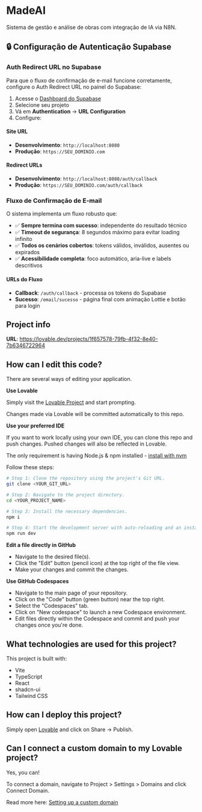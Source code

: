 # MadeAI

Sistema de gestão e análise de obras com integração de IA via N8N.

## 🔒 Configuração de Autenticação Supabase

### Auth Redirect URL no Supabase

Para que o fluxo de confirmação de e-mail funcione corretamente, configure o Auth Redirect URL no painel do Supabase:

1. Acesse o [Dashboard do Supabase](https://supabase.com/dashboard)
2. Selecione seu projeto
3. Vá em **Authentication** → **URL Configuration**
4. Configure:

#### Site URL
- **Desenvolvimento**: `http://localhost:8080`
- **Produção**: `https://SEU_DOMINIO.com`

#### Redirect URLs
- **Desenvolvimento**: `http://localhost:8080/auth/callback`
- **Produção**: `https://SEU_DOMINIO.com/auth/callback`

### Fluxo de Confirmação de E-mail

O sistema implementa um fluxo robusto que:

- ✅ **Sempre termina com sucesso**: independente do resultado técnico
- ✅ **Timeout de segurança**: 8 segundos máximo para evitar loading infinito
- ✅ **Todos os cenários cobertos**: tokens válidos, inválidos, ausentes ou expirados
- ✅ **Acessibilidade completa**: foco automático, aria-live e labels descritivos

#### URLs do Fluxo
- **Callback**: `/auth/callback` - processa os tokens do Supabase
- **Sucesso**: `/email/sucesso` - página final com animação Lottie e botão para login

## Project info

**URL**: https://lovable.dev/projects/1f657578-79fb-4f32-8e40-7b6346722964

## How can I edit this code?

There are several ways of editing your application.

**Use Lovable**

Simply visit the [Lovable Project](https://lovable.dev/projects/1f657578-79fb-4f32-8e40-7b6346722964) and start prompting.

Changes made via Lovable will be committed automatically to this repo.

**Use your preferred IDE**

If you want to work locally using your own IDE, you can clone this repo and push changes. Pushed changes will also be reflected in Lovable.

The only requirement is having Node.js & npm installed - [install with nvm](https://github.com/nvm-sh/nvm#installing-and-updating)

Follow these steps:

```sh
# Step 1: Clone the repository using the project's Git URL.
git clone <YOUR_GIT_URL>

# Step 2: Navigate to the project directory.
cd <YOUR_PROJECT_NAME>

# Step 3: Install the necessary dependencies.
npm i

# Step 4: Start the development server with auto-reloading and an instant preview.
npm run dev
```

**Edit a file directly in GitHub**

- Navigate to the desired file(s).
- Click the "Edit" button (pencil icon) at the top right of the file view.
- Make your changes and commit the changes.

**Use GitHub Codespaces**

- Navigate to the main page of your repository.
- Click on the "Code" button (green button) near the top right.
- Select the "Codespaces" tab.
- Click on "New codespace" to launch a new Codespace environment.
- Edit files directly within the Codespace and commit and push your changes once you're done.

## What technologies are used for this project?

This project is built with:

- Vite
- TypeScript
- React
- shadcn-ui
- Tailwind CSS

## How can I deploy this project?

Simply open [Lovable](https://lovable.dev/projects/1f657578-79fb-4f32-8e40-7b6346722964) and click on Share -> Publish.

## Can I connect a custom domain to my Lovable project?

Yes, you can!

To connect a domain, navigate to Project > Settings > Domains and click Connect Domain.

Read more here: [Setting up a custom domain](https://docs.lovable.dev/tips-tricks/custom-domain#step-by-step-guide)
